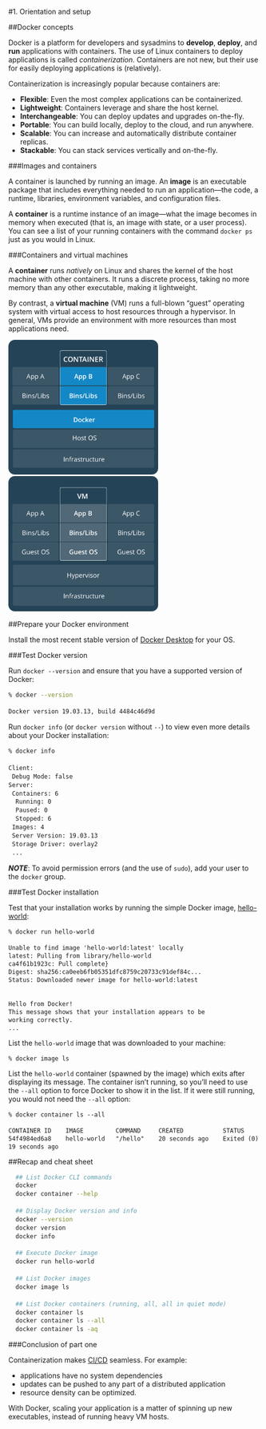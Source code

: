 #1. Orientation and setup

##Docker concepts

Docker is a platform for developers and sysadmins to **develop**, **deploy**, and **run** applications with containers. The use of Linux containers to deploy applications is called _containerization_. Containers are not new, but their use for easily deploying applications is (relatively).

Containerization is increasingly popular because containers are:

 * **Flexible**: Even the most complex applications can be containerized.
 * **Lightweight**: Containers leverage and share the host kernel.
 * **Interchangeable**: You can deploy updates and upgrades on-the-fly.
 * **Portable**: You can build locally, deploy to the cloud, and run anywhere.
 * **Scalable**: You can increase and automatically distribute container replicas.
 * **Stackable**: You can stack services vertically and on-the-fly.

###Images and containers

A container is launched by running an image. An **image** is an executable package that includes everything needed to run an application—the code, a runtime, libraries, environment variables, and configuration files.

A **container** is a runtime instance of an image—what the image becomes in memory when executed (that is, an image with state, or a user process). You can see a list of your running containers with the command `docker ps` just as you would in Linux.

###Containers and virtual machines

A **container** runs _natively_ on Linux and shares the kernel of the host machine with other containers. It runs a discrete process, taking no more memory than any other executable, making it lightweight.

By contrast, a **virtual machine** (VM) runs a full-blown “guest” operating system with virtual access to host resources through a hypervisor. In general, VMs provide an environment with more resources than most applications need.

<img width="300" src="container-model.png" alt=""> 
<img width="300" src="vm-model.png" alt="">    

##Prepare your Docker environment

Install the most recent stable version of [Docker Desktop](https://www.docker.com/products/docker-desktop) for your OS.

###Test Docker version

Run `docker --version` and ensure that you have a supported version of Docker:

```bash
% docker --version

Docker version 19.03.13, build 4484c46d9d
```

Run `docker info` (or `docker version` without `--`) to view even more details about your Docker installation:

```bash
% docker info

Client:
 Debug Mode: false
Server:
 Containers: 6
  Running: 0
  Paused: 0
  Stopped: 6
 Images: 4
 Server Version: 19.03.13
 Storage Driver: overlay2
 ...
```

_**NOTE**_: To avoid permission errors (and the use of `sudo`), add your user to the `docker` group.


###Test Docker installation

Test that your installation works by running the simple Docker image, [hello-world](https://hub.docker.com/_/hello-world/):

```
% docker run hello-world

Unable to find image 'hello-world:latest' locally
latest: Pulling from library/hello-world
ca4f61b1923c: Pull complete}
Digest: sha256:ca0eeb6fb05351dfc8759c20733c91def84c...
Status: Downloaded newer image for hello-world:latest
 

Hello from Docker!
This message shows that your installation appears to be 
working correctly.
...
```

List the `hello-world` image that was downloaded to your machine:

```
% docker image ls
```

List the `hello-world` container (spawned by the image) which exits after displaying its message. The container isn’t running, so you’ll need to use the `--all` option to force Docker to show it in the list. If it were still running, you would not need the `--all` option:

```
% docker container ls --all

CONTAINER ID    IMAGE         COMMAND     CREATED           STATUS
54f4984ed6a8    hello-world   "/hello"    20 seconds ago    Exited (0) 19 seconds ago
```


##Recap and cheat sheet

```bash
  ## List Docker CLI commands
  docker
  docker container --help

  ## Display Docker version and info
  docker --version
  docker version
  docker info

  ## Execute Docker image
  docker run hello-world

  ## List Docker images
  docker image ls

  ## List Docker containers (running, all, all in quiet mode)
  docker container ls
  docker container ls --all
  docker container ls -aq
```


###Conclusion of part one

Containerization makes [CI/CD](https://en.wikipedia.org/wiki/CI/CD) seamless. For example:

* applications have no system dependencies
* updates can be pushed to any part of a distributed application
* resource density can be optimized.

With Docker, scaling your application is a matter of spinning up new executables, instead of running heavy VM hosts.

